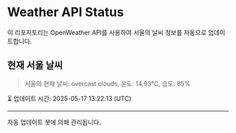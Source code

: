 
# Weather API Status

이 리포지토리는 OpenWeather API를 사용하여 서울의 날씨 정보를 자동으로 업데이트합니다.

## 현재 서울 날씨
> 서울의 현재 날씨: overcast clouds, 온도: 14.93°C, 습도: 85%

⏳ 업데이트 시간: 2025-05-17 13:22:13 (UTC)

---
자동 업데이트 봇에 의해 관리됩니다.
